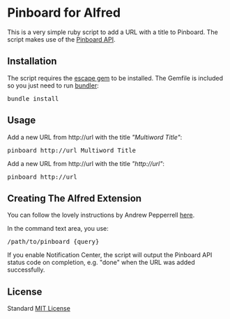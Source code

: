 # Pinboard for Alfred

This is a very simple ruby script to add a URL with a title to Pinboard.
The script makes use of the [Pinboard API](http://pinboard.in/api).

## Installation

The script requires the [escape gem](http://rubygems.org/gems/escape) to be installed. The Gemfile is included so you just need to run [bundler](http://gembundler.com):

<pre>bundle install</pre>

## Usage

Add a new URL from http://url with the title *"Multiword Title"*:
<pre>pinboard http://url Multiword Title</pre>

Add a new URL from http://url with the title *"http://url"*:

<pre>pinboard http://url</pre>

## Creating The Alfred Extension

You can follow the lovely instructions by Andrew Pepperrell [here](http://preppeller.com/2011/12/11/creating-an-alfred-extension-101/).

In the command text area, you use:
<pre>/path/to/pinboard {query}</pre> 

If you enable Notification Center, the script will output the Pinboard API status code on completion, e.g. "done" when the URL was added successfully.

## License

Standard [MIT License](http://opensource.org/licenses/MIT)
